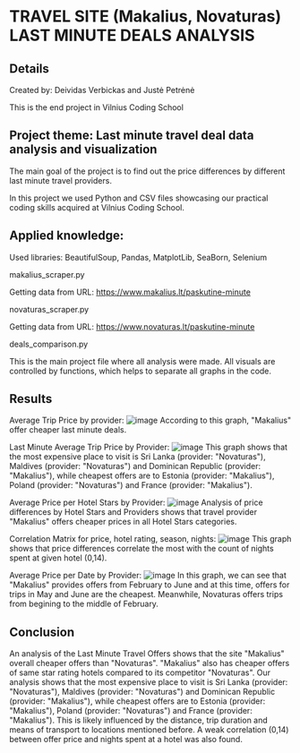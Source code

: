# TRAVEL SITE (Makalius, Novaturas) LAST MINUTE DEALS ANALYSIS

## Details
Created by: Deividas Verbickas and Justė Petrėnė

This is the end project in Vilnius Coding School

## Project theme: Last minute travel deal data analysis and visualization

The main goal of the project is to find out the price differences by different last minute travel providers.

In this project we used Python and CSV files showcasing our practical coding skills acquired at Vilnius Coding School.

## Applied knowledge:
Used libraries: BeautifulSoup, Pandas, MatplotLib, SeaBorn, Selenium

makalius_scraper.py

Getting data from URL: https://www.makalius.lt/paskutine-minute

novaturas_scraper.py

Getting data from URL: https://www.novaturas.lt/paskutine-minute

deals_comparison.py

This is the main project file where all analysis were made. All visuals are controlled by functions, which helps to separate all graphs in the code.

## Results

Average Trip Price by provider:
![image](https://github.com/deividasve/final_project/assets/156001818/a850ffc5-7d5a-45ae-8219-35f1a41d1c4f)
According to this graph, "Makalius" offer cheaper last minute deals.

Last Minute Average Trip Price by Provider:
![image](https://github.com/deividasve/final_project/assets/156001818/0606bcd4-8252-42ab-92bc-aa9f8e9f4a4e)
This graph shows that the most expensive place to visit is Sri Lanka (provider: "Novaturas"), Maldives (provider: "Novaturas") and Dominican Republic (provider: "Makalius"), while cheapest offers are to Estonia (provider: "Makalius"), Poland (provider: "Novaturas") and France (provider: "Makalius").

Average Price per Hotel Stars by Provider:
![image](https://github.com/deividasve/final_project/assets/156001818/a65272e1-fda3-461e-ae34-61191b7f0e6f)
Analysis of price differences by Hotel Stars and Providers shows that travel provider "Makalius" offers cheaper prices in all Hotel Stars categories.

Correlation Matrix for price, hotel rating, season, nights:
![image](https://github.com/deividasve/final_project/assets/156001818/43753bb7-4472-4f86-98b9-f5a07eb7af39)
This graph shows that price differences correlate the most with the count of nights spent at given hotel (0,14).

Average Price per Date by Provider:
![image](https://github.com/deividasve/final_project/assets/156001818/c2dad4e4-8634-4550-8965-44b45461a686)
In this graph, we can see that "Makalius" provides offers from February to June and at this time, offers for trips in May and June are the cheapest. Meanwhile, Novaturas offers trips from begining to the middle of February.



## Conclusion

An analysis of the Last Minute Travel Offers shows that the site "Makalius" overall cheaper offers than "Novaturas". "Makalius" also has cheaper offers of same star rating hotels compared to its competitor "Novaturas". Our analysis shows that the most expensive place to visit is Sri Lanka (provider: "Novaturas"), Maldives (provider: "Novaturas") and Dominican Republic (provider: "Makalius"), while cheapest offers are to Estonia (provider: "Makalius"), Poland (provider: "Novaturas") and France (provider: "Makalius"). This is likely influenced by the distance, trip duration and means of transport to locations mentioned before. A weak correlation (0,14) between offer price and nights spent at a hotel was also found.
